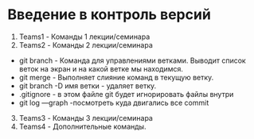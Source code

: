 # Введение в контроль версий
1. Teams1 - Команды 1 лекции/семинара
2. Teams2 - Команды 2 лекции/семинара
- git branch - Команда для управлениями ветками. Выводит список веток на экран и на какой ветке мы находимся.
- git merge - Выполняет слияние команд в текущую ветку.
- git branch -D имя ветки - удаляет ветку.
- .gitignore - в этом файле git будет игнорировать файлы внутри
- git log —graph -посмотреть куда двигались все commit
3. Teams3 - Команды 3 лекции/семинара
4. Teams4 - Дополнительные команды.
